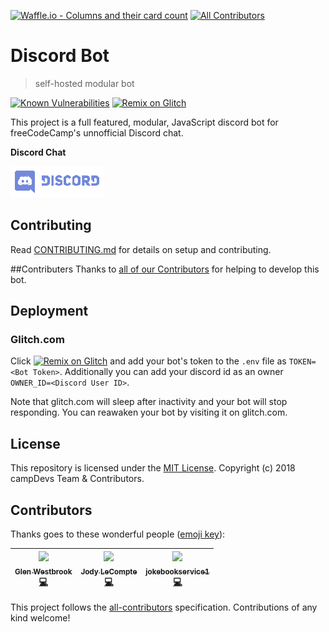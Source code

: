 [![Waffle.io - Columns and their card count](https://badge.waffle.io/campDevs/DiscordBot.png?columns=all)](https://waffle.io/campDevs/DiscordBot?utm_source=badge)
[![All Contributors](https://img.shields.io/badge/all_contributors-3-orange.svg?style=flat-square)](#contributors)
# Discord Bot

> self-hosted modular bot

[![Known Vulnerabilities](https://snyk.io/test/github/campdevs/discordbot/badge.svg?targetFile=package.json)](https://snyk.io/test/github/campdevs/discordbot?targetFile=package.json) [![Remix on Glitch](https://cdn.glitch.com/2703baf2-b643-4da7-ab91-7ee2a2d00b5b%2Fremix-button.svg)](https://glitch.com/edit/#!/import/github/https://github.com/campDevs/DiscordBot/)

This project is a full featured, modular, JavaScript discord bot for freeCodeCamp's unnofficial Discord chat. 

**Discord Chat**
 
[![Discord Chat](discord.png)](https://discordapp.com/channels/286587968179929088/430712509180149780)

## Contributing

Read [CONTRIBUTING.md](CONTRIBUTING.md) for details on setup and contributing. 

##Contributers
Thanks to [all of our Contributors](https://github.com/campDevs/DiscordBot/contributors) for helping to develop this bot.



## Deployment
### Glitch.com
Click [![Remix on Glitch](https://cdn.glitch.com/2703baf2-b643-4da7-ab91-7ee2a2d00b5b%2Fremix-button.svg)](https://glitch.com/edit/#!/import/github/https://github.com/campDevs/DiscordBot/) and add your bot's token to the `.env` file as `TOKEN=<Bot Token>`. Additionally you can add your discord id as an owner `OWNER_ID=<Discord User ID>`.

Note that glitch.com will sleep after inactivity and your bot will stop responding. You can reawaken your bot by visiting it on glitch.com.

## License

This repository is licensed under the [MIT License](https://github.com/campDevs/DiscordBot/blob/master/LICENSE). Copyright (c) 2018 campDevs Team & Contributors.

## Contributors

Thanks goes to these wonderful people ([emoji key](https://github.com/kentcdodds/all-contributors#emoji-key)):

<!-- ALL-CONTRIBUTORS-LIST:START - Do not remove or modify this section -->
<!-- prettier-ignore -->
| [<img src="https://avatars1.githubusercontent.com/u/1103591?v=4" width="100px;"/><br /><sub><b>Glen Westbrook</b></sub>](https://github.com/glynnw)<br />[💻](https://github.com/campDevs/DiscordBot/commits?author=glynnw "Code") | [<img src="https://avatars0.githubusercontent.com/u/38302762?v=4" width="100px;"/><br /><sub><b>Jody LeCompte</b></sub>](https://jodylecompte.com)<br />[💻](https://github.com/campDevs/DiscordBot/commits?author=jodylecompte "Code") | [<img src="https://avatars0.githubusercontent.com/u/18113170?v=4" width="100px;"/><br /><sub><b>jokebookservice1</b></sub>](https://scratch.mit.edu/users/jokebookservice1/)<br />[💻](https://github.com/campDevs/DiscordBot/commits?author=joker314 "Code") |
| :---: | :---: | :---: |
<!-- ALL-CONTRIBUTORS-LIST:END -->

This project follows the [all-contributors](https://github.com/kentcdodds/all-contributors) specification. Contributions of any kind welcome!